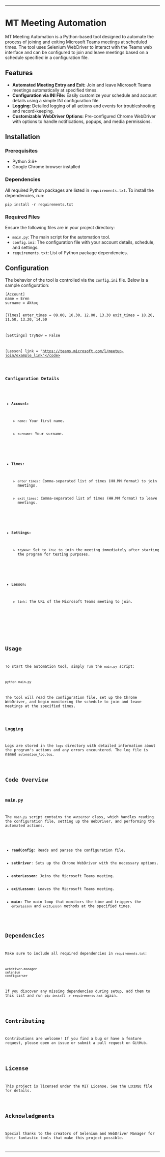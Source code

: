 <hr>
<h1>MT Meeting Automation</h1>
<p>MT Meeting Automation is a Python-based tool designed to automate the process of joining and exiting Microsoft Teams meetings at scheduled times. The tool uses Selenium WebDriver to interact with the Teams web interface and can be configured to join and leave meetings based on a schedule specified in a configuration file.</p>

<h2>Features</h2>
<ul>
  <li><strong>Automated Meeting Entry and Exit:</strong> Join and leave Microsoft Teams meetings automatically at specified times.</li>
  <li><strong>Configuration via INI File:</strong> Easily customize your schedule and account details using a simple INI configuration file.</li>
  <li><strong>Logging:</strong> Detailed logging of all actions and events for troubleshooting and record-keeping.</li>
  <li><strong>Customizable WebDriver Options:</strong> Pre-configured Chrome WebDriver with options to handle notifications, popups, and media permissions.</li>
</ul>

<h2>Installation</h2>

<h3>Prerequisites</h3>
<ul>
  <li>Python 3.6+</li>
  <li>Google Chrome browser installed</li>
</ul>

<h3>Dependencies</h3>
<p>All required Python packages are listed in <code>requirements.txt</code>. To install the dependencies, run:</p>
<pre><code class="!whitespace-pre hljs language-sh">pip install -r requirements.txt</code></pre>

<h3>Required Files</h3>
<p>Ensure the following files are in your project directory:</p>
<ul>
  <li><code>main.py</code>: The main script for the automation tool.</li>
  <li><code>config.ini</code>: The configuration file with your account details, schedule, and settings.</li>
  <li><code>requirements.txt</code>: List of Python package dependencies.</li>
</ul>

<h2>Configuration</h2>
<p>The behavior of the tool is controlled via the <code>config.ini</code> file. Below is a sample configuration:</p>
<pre><code class="!whitespace-pre hljs language-ini">[Account]
name = Eren
surname = Akkoç

[Times]
enter_times = 09.00, 10.30, 12.00, 13.30
exit_times = 10.20, 11.50, 13.20, 14.50

[Settings]
tryNow = False

[Lesson]
link = "https://teams.microsoft.com/l/meetup-join/example_link"</code></pre>

<h3>Configuration Details</h3>
<ul>
  <li><strong>Account:</strong>
    <ul>
      <li><code>name</code>: Your first name.</li>
      <li><code>surname</code>: Your surname.</li>
    </ul>
  </li>
  <li><strong>Times:</strong>
    <ul>
      <li><code>enter_times</code>: Comma-separated list of times (HH.MM format) to join meetings.</li>
      <li><code>exit_times</code>: Comma-separated list of times (HH.MM format) to leave meetings.</li>
    </ul>
  </li>
  <li><strong>Settings:</strong>
    <ul>
      <li><code>tryNow</code>: Set to <code>True</code> to join the meeting immediately after starting the program for testing purposes.</li>
    </ul>
  </li>
  <li><strong>Lesson:</strong>
    <ul>
      <li><code>link</code>: The URL of the Microsoft Teams meeting to join.</li>
    </ul>
  </li>
</ul>

<h2>Usage</h2>
<p>To start the automation tool, simply run the <code>main.py</code> script:</p>
<pre><code class="!whitespace-pre hljs language-sh">python main.py</code></pre>
<p>The tool will read the configuration file, set up the Chrome WebDriver, and begin monitoring the schedule to join and leave meetings at the specified times.</p>

<h3>Logging</h3>
<p>Logs are stored in the <code>logs</code> directory with detailed information about the program's actions and any errors encountered. The log file is named <code>automation_log.log</code>.</p>

<h2>Code Overview</h2>
<h3>main.py</h3>
<p>The <code>main.py</code> script contains the <code>AutoEnter</code> class, which handles reading the configuration file, setting up the WebDriver, and performing the automated actions.</p>
<ul>
  <li><strong>readConfig</strong>: Reads and parses the configuration file.</li>
  <li><strong>setDriver</strong>: Sets up the Chrome WebDriver with the necessary options.</li>
  <li><strong>enterLesson</strong>: Joins the Microsoft Teams meeting.</li>
  <li><strong>exitLesson</strong>: Leaves the Microsoft Teams meeting.</li>
  <li><strong>main</strong>: The main loop that monitors the time and triggers the <code>enterLesson</code> and <code>exitLesson</code> methods at the specified times.</li>
</ul>

<h2>Dependencies</h2>
<p>Make sure to include all required dependencies in <code>requirements.txt</code>:</p>
<pre><code class="!whitespace-pre hljs language-txt">webdriver-manager
selenium
configparser</code></pre>
<p>If you discover any missing dependencies during setup, add them to this list and run <code>pip install -r requirements.txt</code> again.</p>

<h2>Contributing</h2>
<p>Contributions are welcome! If you find a bug or have a feature request, please open an issue or submit a pull request on GitHub.</p>

<h2>License</h2>
<p>This project is licensed under the MIT License. See the <code>LICENSE</code> file for details.</p>

<h2>Acknowledgments</h2>
<p>Special thanks to the creators of Selenium and WebDriver Manager for their fantastic tools that make this project possible.</p>
<hr>
